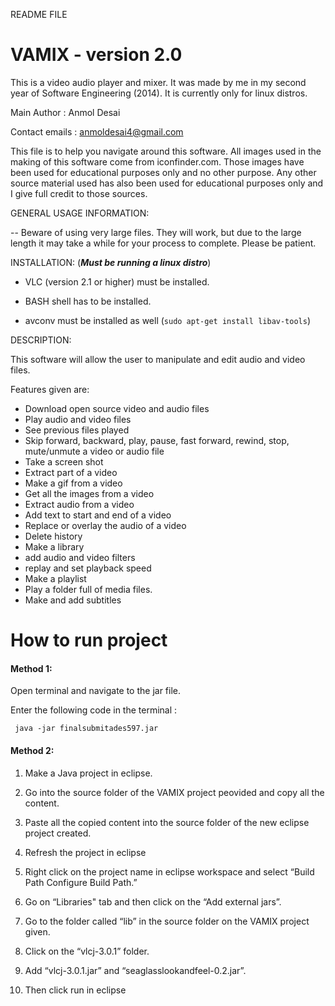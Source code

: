 README FILE

VAMIX - version 2.0 
====================

This is a video audio player and mixer. It was made by me in my second year of Software Engineering (2014). It 
is currently only for linux distros.

Main Author : Anmol Desai  

Contact emails : anmoldesai4@gmail.com


This file is to help you navigate around this software. All images used in the making of this software come from iconfinder.com. Those images have been used for educational purposes only and no other purpose. Any other source material used has also been used for educational purposes only and I give full credit to those sources. 


GENERAL USAGE INFORMATION:

-- Beware of using very large files. They will work, but due to the large length it may take a while for your process to complete. Please be patient.


INSTALLATION: (***Must be running a linux distro***) 

- VLC (version 2.1 or higher) must be installed.

- BASH shell has to be installed.

- avconv must be installed as well (```sudo apt-get install libav-tools```)


DESCRIPTION:

This software will allow the user to manipulate and edit audio and video files. 

Features given are:

 - Download open source video and audio files
 - Play audio and video files
 - See previous files played
 - Skip forward, backward, play, pause, fast forward, rewind, stop, mute/unmute a video or audio file
 - Take a screen shot
 - Extract part of a video
 - Make a gif from a video
 - Get all the images from a video
 - Extract audio from a video
 - Add text to start and end of a video
 - Replace or overlay the audio of a video
 - Delete history
 - Make a library
 - add audio and video filters
 - replay and set playback speed
 - Make a playlist
 - Play a folder full of media files.
 - Make and add subtitles



<h1>How to run project</h1>

<h4>Method 1:</h4>

Open terminal and navigate to the jar file.

Enter the following code in the terminal :

``` java -jar finalsubmitades597.jar```



<h4>Method 2:</h4>

1. Make a Java project in eclipse.

2. Go into the source folder of the VAMIX project peovided and copy all the content.

3. Paste all the copied content into the source folder of the new eclipse project created.

4. Refresh the project in eclipse

5. Right click on the project name in eclipse workspace and select “Build Path Configure Build Path.”

6. Go on “Libraries" tab and then click on the “Add external jars”.

7. Go to the folder called “lib” in the source folder on the VAMIX project given.

8. Click on the “vlcj-3.0.1” folder.

9. Add “vlcj-3.0.1.jar” and “seaglasslookandfeel-0.2.jar”. 

10. Then click run in eclipse
